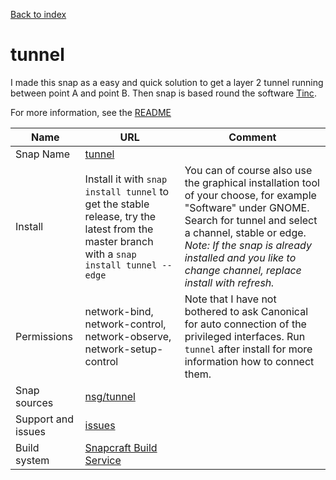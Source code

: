 [Back to index](/)

# tunnel

I made this snap as a easy and quick solution to get a layer 2 tunnel running between point A and point B. Then snap is based round the software [Tinc](https://tinc-vpn.org).

For more information, see the [README](https://github.com/nsg/tunnel/blob/master/README.md)

| Name | URL | Comment |
|------|-----|---------|
| Snap Name| [tunnel](https://snapcraft.io/tunnel) ||
| Install | Install it with `snap install tunnel` to get the stable release, try the latest from the master branch with a `snap install tunnel --edge` | You can of course also use the graphical installation tool of your choose, for example "Software" under GNOME. Search for tunnel and select a channel, stable or edge. *Note: If the snap is already installed and you like to change channel, replace install with refresh.* |
| Permissions | network-bind, network-control, network-observe, network-setup-control | Note that I have not bothered to ask Canonical for auto connection of the privileged interfaces. Run `tunnel` after install for more information how to connect them. |
| Snap sources | [nsg/tunnel](https://github.com/nsg/tunnel) | |
| Support and issues | [issues](https://github.com/nsg/tunnel/issues) | |
| Build system | [Snapcraft Build Service](https://build.snapcraft.io/user/nsg/tunnel) | |
